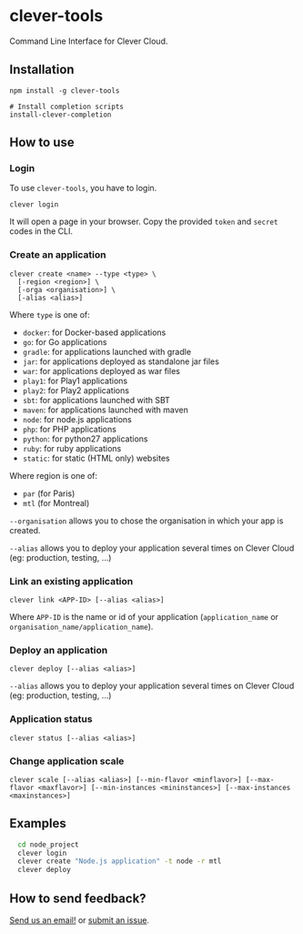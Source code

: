 clever-tools
============

Command Line Interface for Clever Cloud.

## Installation

```
npm install -g clever-tools

# Install completion scripts
install-clever-completion
```

## How to use

### Login

To use `clever-tools`, you have to login.

```
clever login
```

It will open a page in your browser. Copy the provided `token` and `secret`
codes in the CLI.

### Create an application

```
clever create <name> --type <type> \
  [-region <region>] \
  [-orga <organisation>] \
  [-alias <alias>]
```

Where `type` is one of:

 - `docker`: for Docker-based applications
 - `go`: for Go applications
 - `gradle`: for applications launched with gradle
 - `jar`: for applications deployed as standalone jar files
 - `war`: for applications deployed as war files
 - `play1`: for Play1 applications
 - `play2`: for Play2 applications
 - `sbt`: for applications launched with SBT
 - `maven`: for applications launched with maven
 - `node`: for node.js applications
 - `php`: for PHP applications
 - `python`: for python27 applications
 - `ruby`: for ruby applications
 - `static`: for static (HTML only) websites

Where region is one of:

 - `par` (for Paris)
 - `mtl` (for Montreal)

`--organisation` allows you to chose the organisation in which your app is
created.

`--alias` allows you to deploy your application several times on Clever Cloud
(eg: production, testing, …)

### Link an existing application

```
clever link <APP-ID> [--alias <alias>]
```

Where `APP-ID` is the name or id of your application (`application_name` or
`organisation_name/application_name`).

### Deploy an application

```
clever deploy [--alias <alias>]
```

`--alias` allows you to deploy your application several times on Clever Cloud
(eg: production, testing, …)

### Application status

```
clever status [--alias <alias>]
```

### Change application scale

```
clever scale [--alias <alias>] [--min-flavor <minflavor>] [--max-flavor <maxflavor>] [--min-instances <mininstances>] [--max-instances <maxinstances>]
```

## Examples

```sh
  cd node_project
  clever login
  clever create "Node.js application" -t node -r mtl
  clever deploy
```

## How to send feedback?

[Send us an email!](mailto:support@clever-cloud.com) or [submit an issue](https://github.com/CleverCloud/clever-tools/issues).
